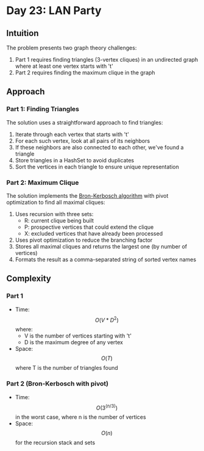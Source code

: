 # Day 23: LAN Party

## Intuition
The problem presents two graph theory challenges:
1. Part 1 requires finding triangles (3-vertex cliques) in an undirected graph where at least one vertex starts with 't'
2. Part 2 requires finding the maximum clique in the graph

## Approach

### Part 1: Finding Triangles
The solution uses a straightforward approach to find triangles:
1. Iterate through each vertex that starts with 't'
2. For each such vertex, look at all pairs of its neighbors
3. If these neighbors are also connected to each other, we've found a triangle
4. Store triangles in a HashSet to avoid duplicates
5. Sort the vertices in each triangle to ensure unique representation

### Part 2: Maximum Clique
The solution implements the [Bron-Kerbosch algorithm](https://en.wikipedia.org/wiki/Bron%E2%80%93Kerbosch_algorithm) with pivot optimization to find all maximal cliques:
1. Uses recursion with three sets:
    - R: current clique being built
    - P: prospective vertices that could extend the clique
    - X: excluded vertices that have already been processed
2. Uses pivot optimization to reduce the branching factor
3. Stores all maximal cliques and returns the largest one (by number of vertices)
4. Formats the result as a comma-separated string of sorted vertex names

## Complexity

### Part 1
- Time: $$O(V * D^2)$$ where:
    - V is the number of vertices starting with 't'
    - D is the maximum degree of any vertex
- Space: $$O(T)$$ where T is the number of triangles found

### Part 2 (Bron-Kerbosch with pivot)
- Time: $$O(3^(n/3))$$ in the worst case, where n is the number of vertices
- Space: $$O(n)$$ for the recursion stack and sets